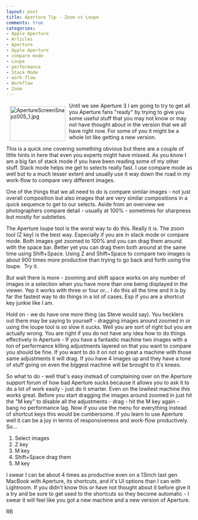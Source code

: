 ```yaml
---
layout: post
title: Aperture Tip - Zoom vs Loupe
comments: true
categories:
- Apple Aperture
- Articles
- Aperture
- Apple Aperture
- compare mode
- Loupe
- performance
- Stack Mode
- work-flow
- Workflow
- Zoom
---
```

<a rel="lightbox" href="/wp-content/uploads/2010/02/ApertureScreenSnapz005_1.jpg"><img title="ApertureScreenSnapz005_1.jpg" src="/wp-content/uploads/2010/02/.thumbs/.ApertureScreenSnapz005_1.jpg" border="0" alt="ApertureScreenSnapz005_1.jpg" hspace="10" vspace="10" width="150" height="94" align="left" /></a>Until we see Aperture 3 I am going to try to get all you Aperture fans "ready" by trying to give you some useful stuff that you may not know or may not have thought about in the version that we all have right now. For some of you it might be a whole lot like getting a new version.

This is a quick one covering something obvious but there are a couple of little hints in here that even you experts might have missed. As you know I am a big fan of stack mode if you have been reading some of my other stuff. Stack mode helps me get to selects really fast. I use compare mode as well but to a much lesser extent and usually use it way down the road in my work-flow to compare very different images.

One of the things that we all need to do is compare similar images - not just overall composition but also images that are very similar compositions in a quick sequence to get to our selects. Aside from an overview we photographers compare detail - usually at 100% - sometimes for sharpness but mostly for subtleties.

The Aperture loupe tool is the worst way to do this. Really it is. The zoom tool (Z key) is the best way. Especially if you are in stack mode or compare mode. Both images get zoomed to 100% and you can drag them around with the space bar. Better yet you can drag them both around at the same time using Shift+Space. Using Z and Shift+Space to compare two images is about 900 times more productive than trying to go back and forth using the loupe.  Try it.

But wait there is more - zooming and shift space works on any number of images in a selection when you have more than one being displayed in the viewer. Yep it works with three or four or... I do this all the time and it is by far the fastest way to do things in a lot of cases. Esp if you are a shortcut key junkie like I am.

Hold on - we do have one more thing (as Steve would say). You hecklers out there may be saying to yourself - dragging images around zoomed in or using the loupe tool is so slow it sucks. Well you are sort of right but you are actually wrong. You are right if you do not have any idea how to do things effectively in Aperture - If you have a fantastic machine two images with a ton of performance killing adjustments layered on that you want to compare you should be fine. If you want to do it on not so great a machine with those same adjustments it will drag. If you have 4 images up and they have a tone of stuff going on even the biggest machine will be brought to it's knees.

So what to do - well that's easy instead of complaining over on the Aperture support forum of how bad Aperture sucks because it allows you to ask it to do a lot of work easily - just do it smarter. Even on the lowliest machine this works great. Before you start dragging the images around zoomed in just hit the "M key" to disable all the adjustments - drag - hit the M key again - bang no performance lag. Now if you use the menu for everything instead of shortcut keys this would be cumbersome. If you learn to use Aperture well it can be a joy in terms of responsiveness and work-flow productively. So...
<ol>
	<li>Select images</li>
	<li>Z key</li>
	<li>M key</li>
	<li>Shift+Space drag them</li>
	<li>M key</li>
</ol>
I swear I can be about 4 times as productive even on a 13inch last gen MacBook with Aperture, its shortcuts, and it's UI options than I can with Lightroom. If you didn't know this or have not thought about it before give it a try and be sure to get used to the shortcuts so they become automatic - I swear it will feel like you got a new machine and a new version of Aperture.

RB